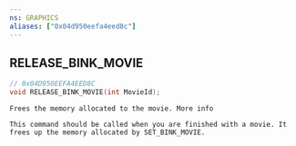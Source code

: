 ```yaml
---
ns: GRAPHICS
aliases: ["0x04d950eefa4eed8c"]
---
```

## RELEASE_BINK_MOVIE

```c
// 0x04D950EEFA4EED8C
void RELEASE_BINK_MOVIE(int MovieId);
```

```
Frees the memory allocated to the movie. More info

This command should be called when you are finished with a movie. It frees up the memory allocated by SET_BINK_MOVIE.
```
